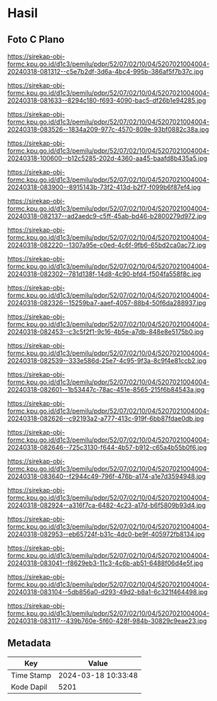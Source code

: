 # Hasil

## Foto C Plano

https://sirekap-obj-formc.kpu.go.id/d1c3/pemilu/pdpr/52/07/02/10/04/5207021004004-20240318-081312--c5e7b2df-3d6a-4bc4-995b-386af5f7b37c.jpg

https://sirekap-obj-formc.kpu.go.id/d1c3/pemilu/pdpr/52/07/02/10/04/5207021004004-20240318-081633--8294c180-f693-4090-bac5-df26b1e94285.jpg

https://sirekap-obj-formc.kpu.go.id/d1c3/pemilu/pdpr/52/07/02/10/04/5207021004004-20240318-083526--1834a209-977c-4570-809e-93bf0882c38a.jpg

https://sirekap-obj-formc.kpu.go.id/d1c3/pemilu/pdpr/52/07/02/10/04/5207021004004-20240318-100600--b12c5285-202d-4360-aa45-baafd8b435a5.jpg

https://sirekap-obj-formc.kpu.go.id/d1c3/pemilu/pdpr/52/07/02/10/04/5207021004004-20240318-083900--8915143b-73f2-413d-b2f7-f099b6f87ef4.jpg

https://sirekap-obj-formc.kpu.go.id/d1c3/pemilu/pdpr/52/07/02/10/04/5207021004004-20240318-082137--ad2aedc9-c5ff-45ab-bd46-b2800279d972.jpg

https://sirekap-obj-formc.kpu.go.id/d1c3/pemilu/pdpr/52/07/02/10/04/5207021004004-20240318-082220--1307a95e-c0ed-4c6f-9fb6-65bd2ca0ac72.jpg

https://sirekap-obj-formc.kpu.go.id/d1c3/pemilu/pdpr/52/07/02/10/04/5207021004004-20240318-082302--781d138f-14d8-4c90-bfd4-f504fa558f8c.jpg

https://sirekap-obj-formc.kpu.go.id/d1c3/pemilu/pdpr/52/07/02/10/04/5207021004004-20240318-082326--15259ba7-aaef-4057-88b4-50f6da288937.jpg

https://sirekap-obj-formc.kpu.go.id/d1c3/pemilu/pdpr/52/07/02/10/04/5207021004004-20240318-082453--c3c5f2f1-9c16-4b5e-a7db-848e8e5175b0.jpg

https://sirekap-obj-formc.kpu.go.id/d1c3/pemilu/pdpr/52/07/02/10/04/5207021004004-20240318-082539--333e586d-25e7-4c95-9f3a-8c9f4e81ccb2.jpg

https://sirekap-obj-formc.kpu.go.id/d1c3/pemilu/pdpr/52/07/02/10/04/5207021004004-20240318-082601--1b53447c-78ac-451e-8565-215f6b84543a.jpg

https://sirekap-obj-formc.kpu.go.id/d1c3/pemilu/pdpr/52/07/02/10/04/5207021004004-20240318-082626--c92193a2-a777-413c-919f-6bb87fdae0db.jpg

https://sirekap-obj-formc.kpu.go.id/d1c3/pemilu/pdpr/52/07/02/10/04/5207021004004-20240318-082646--725c3130-f644-4b57-b912-c65a4b55b0f6.jpg

https://sirekap-obj-formc.kpu.go.id/d1c3/pemilu/pdpr/52/07/02/10/04/5207021004004-20240318-083640--f2944c49-796f-476b-a174-a1e7d3594948.jpg

https://sirekap-obj-formc.kpu.go.id/d1c3/pemilu/pdpr/52/07/02/10/04/5207021004004-20240318-082924--a316f7ca-6482-4c23-a17d-b6f5809b93d4.jpg

https://sirekap-obj-formc.kpu.go.id/d1c3/pemilu/pdpr/52/07/02/10/04/5207021004004-20240318-082953--eb65724f-b31c-4dc0-be9f-405972fb8134.jpg

https://sirekap-obj-formc.kpu.go.id/d1c3/pemilu/pdpr/52/07/02/10/04/5207021004004-20240318-083041--f8629eb3-11c3-4c6b-ab51-6488f06d4e5f.jpg

https://sirekap-obj-formc.kpu.go.id/d1c3/pemilu/pdpr/52/07/02/10/04/5207021004004-20240318-083104--5db856a0-d293-49d2-b8a1-6c321f464498.jpg

https://sirekap-obj-formc.kpu.go.id/d1c3/pemilu/pdpr/52/07/02/10/04/5207021004004-20240318-083117--439b760e-5f60-428f-984b-30829c9eae23.jpg


## Metadata

| Key        | Value               |
| ---------- | ------------------- |
| Time Stamp | 2024-03-18 10:33:48 |
| Kode Dapil | 5201                |



